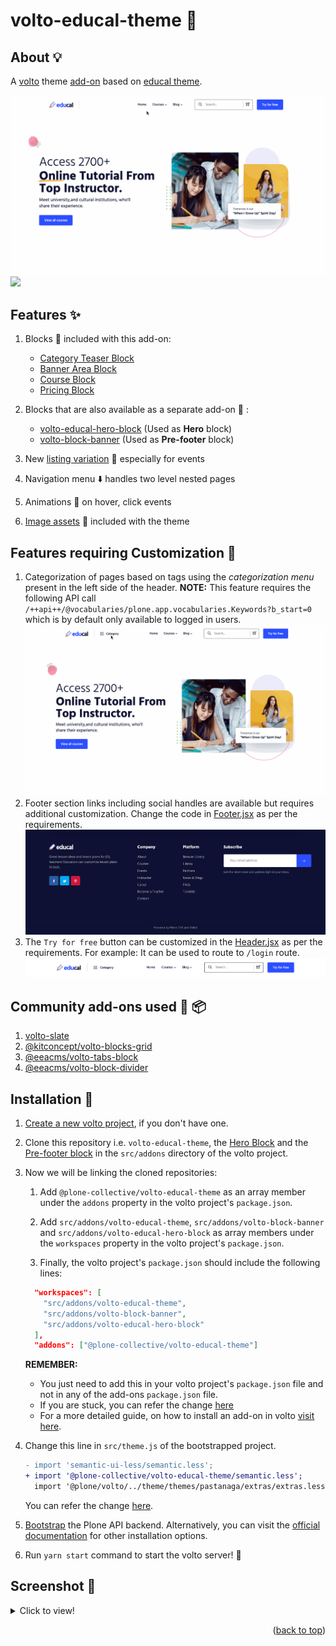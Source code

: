 <a name="readme-top"></a>

# volto-educal-theme 🎨

## About 💡

A [volto](https://plone.org/what-is-plone/volto) theme [add-on](https://6.dev-docs.plone.org/volto/addons/index.html) based on [educal theme](https://themeforest.net/item/educal-online-learning-and-education-vue-js-template/37099827).

![](/assets/github/preview_1.gif)
![](/assets/github/preview_2.gif)

## Features ✨

1. Blocks 🧱 included with this add-on:

   - [Category Teaser Block](src/components/Blocks/CategoryTeaser/README.md)
   - [Banner Area Block](src/components/Blocks/BannerAreaBlock/README.md)
   - [Course Block](src/components/Blocks/CourseBlock/README.md)
   - [Pricing Block](src/components/Blocks/PricingBlock/README.md)

1. Blocks that are also available as a separate add-on 🎉 :

   - [volto-educal-hero-block](https://github.com/collective/volto-educal-hero-block) (Used as **Hero** block)
   - [volto-block-banner](https://github.com/collective/volto-block-banner) (Used as **Pre-footer** block)

1. New [listing variation](src/components/Blocks/Listing/README.md) 🔖 especially for events
1. Navigation menu ⬇️ handles two level nested pages
1. Animations 💫 on hover, click events
1. [Image assets](/theme/themes/educal/assets/images/) 🍱 included with the theme

## Features requiring Customization 🔧

1. Categorization of pages based on tags using the _categorization menu_ present in the left side of the header. **NOTE:** This feature requires the following API call `/++api++/@vocabularies/plone.app.vocabularies.Keywords?b_start=0` which is by default only available to logged in users.
   ![](/assets/github/category_menu_preview.gif)
1. Footer section links including social handles are available but requires additional customization. Change the code in [Footer.jsx](src/customizations/components/theme/Footer/Footer.jsx) as per the requirements.
   ![](/assets/github/footer_preview.png)
1. The `Try for free` button can be customized in the [Header.jsx](src/customizations/components/theme/Header/Header.jsx) as per the requirements. For example: It can be used to route to `/login` route.
   ![](/assets/github/header_preview.png)

## Community add-ons used 👥 📦

1. [volto-slate](https://github.com/eea/volto-slate)
1. [@kitconcept/volto-blocks-grid](https://github.com/kitconcept/volto-blocks-grid)
1. [@eeacms/volto-tabs-block](https://github.com/eea/volto-tabs-block)
1. [@eeacms/volto-block-divider](https://github.com/eea/volto-block-divider)

## Installation 🚀

1. [Create a new volto project](https://github.com/plone/volto#create-a-volto-project-using-the-generator), if you don't have one.
1. Clone this repository i.e. `volto-educal-theme`, the [Hero Block](https://github.com/collective/volto-educal-hero-block) and the [Pre-footer block](https://github.com/collective/volto-block-banner) in the `src/addons` directory of the volto project.
1. Now we will be linking the cloned repositories:

   1. Add `@plone-collective/volto-educal-theme` as an array member under the `addons` property in the volto project's `package.json`.

   1. Add `src/addons/volto-educal-theme`, `src/addons/volto-block-banner` and `src/addons/volto-educal-hero-block` as array members under the `workspaces` property in the volto project's `package.json`.

   1. Finally, the volto project's `package.json` should include the following lines:

   ```json
     "workspaces": [
       "src/addons/volto-educal-theme",
       "src/addons/volto-block-banner",
       "src/addons/volto-educal-hero-block"
     ],
     "addons": ["@plone-collective/volto-educal-theme"]
   ```

   **REMEMBER:**

   - You just need to add this in your volto project's `package.json` file and not in any of the add-ons `package.json` file.
   - If you are stuck, you can refer the change [here](https://github.com/avimishra18/volto_educal/blob/48328f5551678f26cae02f1bdc6268b2de47ad26/package.json#L40-L47)
   - For a more detailed guide, on how to install an add-on in volto [visit here](https://6.dev-docs.plone.org/volto/addons/index.html#loading-addon-configuration).

1. Change this line in `src/theme.js` of the bootstrapped project.

   ```diff
   - import 'semantic-ui-less/semantic.less';
   + import '@plone-collective/volto-educal-theme/semantic.less';
     import '@plone/volto/../theme/themes/pastanaga/extras/extras.less';
   ```

   You can refer the change [here](https://github.com/avimishra18/volto_educal/blob/main/src/theme.js).

1. [Bootstrap](https://github.com/plone/volto#bootstrap-the-plone-api-backend) the Plone API backend. Alternatively, you can visit the [official documentation](https://docs.plone.org/manage/installing/index.html) for other installation options.
1. Run `yarn start` command to start the volto server! 🍻

## Screenshot 📸

<details>
  <summary> Click to view! </summary>

![image](/assets/github/preview.png)

</details>

<p align="right">(<a href="#readme-top">back to top</a>)</p>
